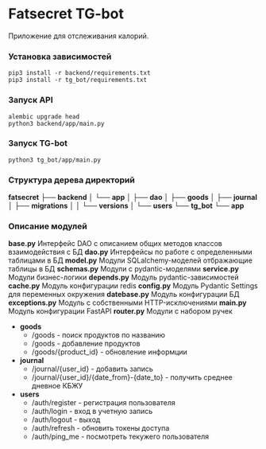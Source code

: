 # Fatsecret TG-bot

Приложение для отслеживания калорий.
  

### Установка зависимостей

	pip3 install -r backend/requirements.txt
    pip3 install -r tg_bot/requirements.txt


### Запуск API

	alembic upgrade head
	python3 backend/app/main.py

### Запуск TG-bot

	python3 tg_bot/app/main.py

###  Структура дерева директорий

**fatsecret**
├── **backend**
│ └── **app**
│ ├── **dao**
│ ├── **goods**
│ ├── **journal**
│ ├── **migrations**
│ │ └── **versions**
│ └── **users**
└── **tg_bot**
└── **app**

  
### Описание модулей

**base.py**
Интерфейс DAO с описанием общих методов классов взаимодействия с БД
**dao.py**
Интерфейсы по работе с определенными таблицами в БД
 **model.py**
Модули SQLalchemy-моделей отбражающие таблицы в БД
**schemas.py**
Модули с pydantic-моделями
**service.py**
Модули бизнес-логики
**depends.py**
Модуль pydantic-зависимостей
**cache.py**
Модуль конфигурации redis
**config.py**
Модуль Pydantic Settings для переменных окружения
**datebase.py**
Модуль конфигурации БД
**exceptions.py**
Модуль с собственными HTTP-исключениями
**main.py**
Модуль конфигурации FastAPI
**router.py**
Модули с набором ручек

 - **goods**
	 - /goods - поиск продуктов по названию
	 - /goods - добавление продуктов
	- /goods/{product_id} - обновление информции
- **journal**
	 - /journal/{user_id} - добавить запись
	- /journal/{user_id}/{date_from}-{date_to} - получить среднее дневное КБЖУ  
- **users**
	- /auth/register - регистрация пользователя
	- /auth/login - вход в учетную запись
	 - /auth/logout - выход
	- /auth/refresh - обновить токены доступа
	- /auth/ping_me - посмотреть текужего пользователя
